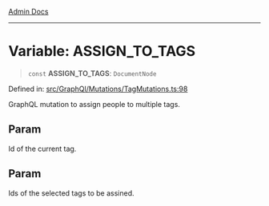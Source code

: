 [Admin Docs](/)

***

# Variable: ASSIGN\_TO\_TAGS

> `const` **ASSIGN\_TO\_TAGS**: `DocumentNode`

Defined in: [src/GraphQl/Mutations/TagMutations.ts:98](https://github.com/hustlernik/talawa-admin/blob/fe326ed17e0fa5ad916ff9f383f63b5d38aedc7b/src/GraphQl/Mutations/TagMutations.ts#L98)

GraphQL mutation to assign people to multiple tags.

## Param

Id of the current tag.

## Param

Ids of the selected tags to be assined.
